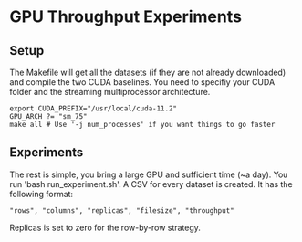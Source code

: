 # GPU Throughput Experiments
## Setup
The Makefile will get all the datasets (if they are not already downloaded) and compile the two CUDA baselines. You need to specifiy your CUDA folder and the streaming multiprocessor architecture.
```
export CUDA_PREFIX="/usr/local/cuda-11.2"
GPU_ARCH ?= "sm_75"
make all # Use '-j num_processes' if you want things to go faster
```

## Experiments
The rest is simple, you bring a large GPU and sufficient time (~a day). You run 'bash run_experiment.sh'. A CSV for every dataset is created. It has the following format:
```
"rows", "columns", "replicas", "filesize", "throughput"
```
Replicas is set to zero for the row-by-row strategy.
